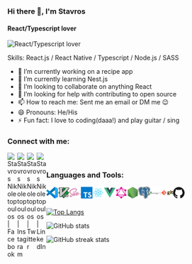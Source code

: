 
### Hi there 👋, I'm Stavros

#### React/Typescript  lover

![React/Typescript lover](https://images.unsplash.com/photo-1555949963-ff9fe0c870eb?crop=entropy&cs=tinysrgb&fm=jpg&ixlib=rb-1.2.1&q=80&raw_url=true&ixid=MnwxMjA3fDB8MHxwaG90by1wYWdlfHx8fGVufDB8fHx8&auto=format&fit=crop&w=770&h=250)

<!-- Description -->

Skills: React.js / React Native / Typescript / Node.js / SASS

- 🔭 I’m currently working on a recipe app
- 🌱 I’m currently learning Nest.js
- 👯 I’m looking to collaborate on anything React
- 🤔 I’m looking for help with contributing to open source
- 📫 How to reach me: Sent me an email or DM me 😉
- 😄 Pronouns: He/His
- ⚡ Fun fact:  I love to coding(daaa!) and play guitar / sing

### Connect with me:

[<img align="left" title="Stavros Nikoletopoulos | Facebook" alt="Stavros Nikoletopoulos | Facebook" width="22px" src="https://cdn.jsdelivr.net/npm/simple-icons@v3/icons/facebook.svg" />][facebook]
[<img align="left" title="Stavros Nikoletopoulos | Instagram" alt="Stavros Nikoletopoulos | Instagram" width="22px" src="https://cdn.jsdelivr.net/npm/simple-icons@v3/icons/instagram.svg" />][instagram]
[<img align="left" title="Stavros Nikoletopoulos | Twitter" alt="Stavros Nikoletopoulos | Twitter" width="22px" src="https://cdn.jsdelivr.net/npm/simple-icons@v3/icons/twitter.svg" />][twitter]
[<img align="left" title="Stavros Nikoletopoulos | LinkedIn" alt="Stavros Nikoletopoulos | LinkedIn" width="22px" src="https://cdn.jsdelivr.net/npm/simple-icons@v3/icons/linkedin.svg" />][linkedin]

<br />

### Languages and Tools:

<img align="left" alt="Visual Studio Code" width="26px" src="https://raw.githubusercontent.com/github/explore/80688e429a7d4ef2fca1e82350fe8e3517d3494d/topics/visual-studio-code/visual-studio-code.png" />
<img align="left" alt="VIM" width="26px" src="https://raw.githubusercontent.com/github/explore/80688e429a7d4ef2fca1e82350fe8e3517d3494d/topics/vim/vim.png" />
<img align="left" alt="Sass" width="26px" src="https://raw.githubusercontent.com/github/explore/80688e429a7d4ef2fca1e82350fe8e3517d3494d/topics/sass/sass.png" />
<img align="left" alt="JavaScript" width="26px" src="https://raw.githubusercontent.com/github/explore/80688e429a7d4ef2fca1e82350fe8e3517d3494d/topics/typescript/typescript.png" />
<img align="left" alt="React" width="26px" src="https://raw.githubusercontent.com/github/explore/80688e429a7d4ef2fca1e82350fe8e3517d3494d/topics/react/react.png" />
<img align="left" alt="Vue" width="26px" src="https://raw.githubusercontent.com/github/explore/80688e429a7d4ef2fca1e82350fe8e3517d3494d/topics/vue/vue.png" />
<img align="left" alt="GraphQL" width="26px" src="https://raw.githubusercontent.com/github/explore/80688e429a7d4ef2fca1e82350fe8e3517d3494d/topics/graphql/graphql.png" />
<img align="left" alt="Node.js" width="26px" src="https://raw.githubusercontent.com/github/explore/80688e429a7d4ef2fca1e82350fe8e3517d3494d/topics/nodejs/nodejs.png" />
<img align="left" alt="PostgreSQL" width="26px" src="https://raw.githubusercontent.com/github/explore/80688e429a7d4ef2fca1e82350fe8e3517d3494d/topics/postgresql/postgresql.png" />
<img align="left" alt="MongoDB" width="26px" src="https://raw.githubusercontent.com/github/explore/80688e429a7d4ef2fca1e82350fe8e3517d3494d/topics/mongodb/mongodb.png" />
<img align="left" alt="Git" width="26px" src="https://raw.githubusercontent.com/github/explore/80688e429a7d4ef2fca1e82350fe8e3517d3494d/topics/git/git.png" />
<img align="left" alt="GitHub" width="26px" src="https://raw.githubusercontent.com/github/explore/78df643247d429f6cc873026c0622819ad797942/topics/github/github.png" />

<br />
<br />

[![Top Langs](https://github-readme-stats.vercel.app/api/top-langs/?username=snikoletopoulos)](https://github.com/anuraghazra/github-readme-stats)

![GitHub stats](https://github-readme-stats.vercel.app/api?username=snikoletopoulos&show_icons=true)  

![GitHub streak stats](https://github-readme-streak-stats.herokuapp.com/?user=snikoletopoulos)  

[facebook]: https://facebook.com/Nikero41
[instagram]: http://instagram.com/snikoletopoulos
[twitter]: https://twitter.com/snikoletopoulos
[linkedin]: https://linkedin.com/in/snikoletopoulos
